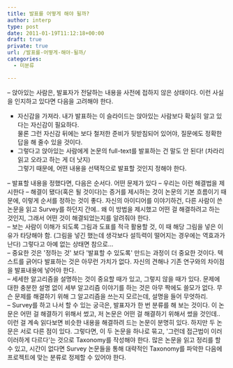```yaml
---
title: 발표를 어떻게 해야 될까?
author: interp
type: post
date: 2011-01-19T11:12:18+00:00
draft: true
private: true
url: /발표를-어떻게-해야-될까/
categories:
  - 미분류

---
```

<div>
  &#8211; 앉아있는 사람은, 발표자가 전달하는 내용을 사전에 접하지 않은 상태이다. 이런 사실을 인지하고 있다면 다음을 고려해야 한다.


<div>
  <ul style="list-style-type: square; ">
    <li>
      자신감을 가져라. 내가 발표하는 이 슬라이드는 앉아있는 사람보다 확실히 알고 있다는 자신감이 필요하다.<br /> 물론 그런 자신감 뒤에는 보다 철저한 준비가 뒷받침되어 있어야, 질문에도 정확한 답을 해 줄수 있을 것이다.
    </li>
    <li>
      그렇다고 앉아있는 사람에게 논문의 full-text를 발표하는 건 말도 안 된다! (차라리 읽고 오라고 하는 게 더 낫지)<br /> 그렇기 때문에, 어떤 내용을 선택적으로 발표할 것인지 정해야 한다.&nbsp;
    </li>
  </ul>
  
  <div>
  


<div>
  <div>
    &#8211; 발표할 내용을 정했다면, 다음은 순서다. 어떤 문제가 있다 &#8211; 우리는 이런 해결법을 제시한다 &#8211; 해결이 됐다(혹은 될 것이다)는 증거를 제시하는 것이 논문의 기본 흐름이기 때문에, 이렇게 순서를 정하는 것이 좋다.&nbsp;자신의 아이디어를 이야기하건, 다른 사람이 쓴 논문을 읽고 Survey를 하던지 간에.. 왜 이 방법을 제시했고 어떤 걸 해결하려고 하는 것인지, 그래서 어떤 것이 해결되었는지를 알려줘야 한다.
  
  
  <div>
    &#8211; 보는 사람이 이해가 되도록 그림과 도표를 적극 활용할 것, 이 때 해당 그림을 넣은 이유가 타당해야 함. (그림을 넣긴 했는데 생각보다 설득력이 떨어지는 경우에는 역효과가 난다) 그렇다고 아예 없는 상태면 참으로&#8230;&nbsp;
  


<div>
  &#8211; 중요한 것은 '정하는 것' 보다 '발표할 수 있도록' 만드는 과정이 더 중요한 것이다. 텍스트를 긁어다 발표하는 것은 아무런 가치가 없다. 자신의 견해나 기존 연구와의 차이점을 발표내용에 넣어야 한다.


<div>
  &#8211; 세세한 알고리즘을 설명하는 것이 중요할 때가 있고, 그렇지 않을 때가 있다. 문제에 대한 충분한 설명 없이 세부 알고리즘 이야기를 하는 것은 아무 짝에도 쓸모가 없다. 무슨 문제를 해결하기 위해 그 알고리즘을 쓰는지 모르는데, 설명을 들어 무엇하리.


<div>
  &#8211; Survey를 하고 나서 할 수 있는 궁극은, 발표자가 한 번 분류를 해 보는 것이다. 이 논문은 어떤 걸 해결하기 위해서 썼고, 저 논문은 어떤 걸 해결하기 위해서 썼을 것인데.. 이런 걸 계속 읽다보면 비슷한 내용을 해결하려 드는 논문이 분명히 있다. 하지만 두 논문은 서로 다른 점이 있다. 그렇다면, 이 두 논문을 하나로 묶고, '그런데 접근법이 이러이러하게 다르다'는 것으로 Taxonomy를 작성해야 한다. 많은 논문을 읽고 정리를 할 수 있고, 시간이 없다면 Survey 논문들을 통해 대략적인 Taxonomy를 파악한 다음에 프로젝트에 맞는 분류로 정제할 수 있어야 한다.


<div>


<div>


<div>
